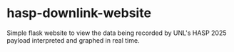 # hasp-downlink-website
Simple flask website to view the data being recorded by UNL's HASP 2025 payload interpreted and graphed in real time.
